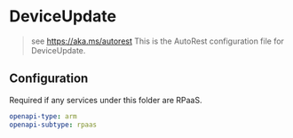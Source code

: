 # DeviceUpdate

> see https://aka.ms/autorest
> This is the AutoRest configuration file for DeviceUpdate.

## Configuration

Required if any services under this folder are RPaaS.

```yaml
openapi-type: arm
openapi-subtype: rpaas
```
